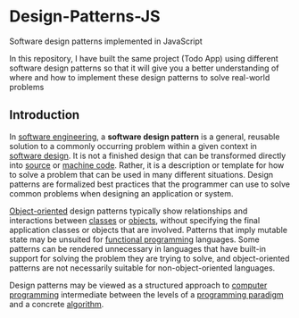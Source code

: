 # Design-Patterns-JS
Software design patterns implemented in JavaScript

In this repository, I have built the same project (Todo App) using different software design patterns so that it will give you a better understanding of where and how to implement these design patterns to solve real-world problems

## Introduction
In [software engineering](https://en.wikipedia.org/wiki/Software_engineering), a **software design pattern** is a general, reusable solution to a commonly occurring problem within a given context in [software design](https://en.wikipedia.org/wiki/Software_design). It is not a finished design that can be transformed directly into [source](https://en.wikipedia.org/wiki/Source_code) or [machine code](https://en.wikipedia.org/wiki/Machine_code). Rather, it is a description or template for how to solve a problem that can be used in many different situations. Design patterns are formalized best practices that the programmer can use to solve common problems when designing an application or system.

[Object-oriented](https://en.wikipedia.org/wiki/Object-oriented_programming) design patterns typically show relationships and interactions between [classes](https://en.wikipedia.org/wiki/Class_(computer_programming)) or [objects](https://en.wikipedia.org/wiki/Object_(computer_science)), without specifying the final application classes or objects that are involved. Patterns that imply mutable state may be unsuited for [functional programming](https://en.wikipedia.org/wiki/Functional_programming) languages. Some patterns can be rendered unnecessary in languages that have built-in support for solving the problem they are trying to solve, and object-oriented patterns are not necessarily suitable for non-object-oriented languages.

Design patterns may be viewed as a structured approach to [computer programming](https://en.wikipedia.org/wiki/Computer_programming) intermediate between the levels of a [programming paradigm](https://en.wikipedia.org/wiki/Programming_paradigm) and a concrete [algorithm](https://en.wikipedia.org/wiki/Algorithm).
